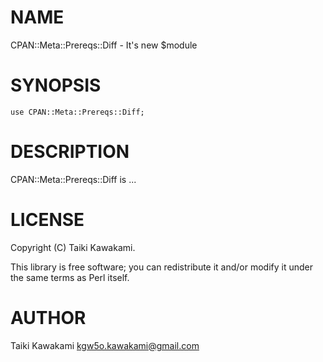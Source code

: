 # NAME

CPAN::Meta::Prereqs::Diff - It's new $module

# SYNOPSIS

    use CPAN::Meta::Prereqs::Diff;

# DESCRIPTION

CPAN::Meta::Prereqs::Diff is ...

# LICENSE

Copyright (C) Taiki Kawakami.

This library is free software; you can redistribute it and/or modify
it under the same terms as Perl itself.

# AUTHOR

Taiki Kawakami <kgw5o.kawakami@gmail.com>
